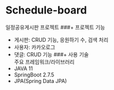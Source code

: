 # Schedule-board
일정공유게시판 프로젝트
###+ 프로젝트 기능
  - 게시판: CRUD 기능, 응원하기 수, 검색 처리
  - 사용자: 카카오로그
  - 댓글: CRUD 기능
###+ 사용 기술  
주요 프레임워크/라이브러리
- JAVA 11
- SpringBoot 2.7.5
- JPA(Spring Data JPA)
